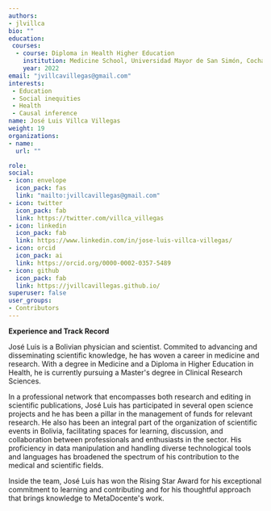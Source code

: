 ```yaml
---
authors:
- jlvillca
bio: ""
education: 
 courses:
  - course: Diploma in Health Higher Education
    institution: Medicine School, Universidad Mayor de San Simón, Cochabamba, Bolivia.
    year: 2022
email: "jvillcavillegas@gmail.com"
interests:
 - Education
 - Social inequities
 - Health
 - Causal inference 
name: José Luis Villca Villegas 
weight: 19
organizations:
- name: 
  url: ""

role:
social:
- icon: envelope
  icon_pack: fas
  link: "mailto:jvillcavillegas@gmail.com"
- icon: twitter
  icon_pack: fab
  link: https://twitter.com/villca_villegas
- icon: linkedin
  icon_pack: fab
  link: https://www.linkedin.com/in/jose-luis-villca-villegas/
- icon: orcid
  icon_pack: ai
  link: https://orcid.org/0000-0002-0357-5489
- icon: github
  icon_pack: fab
  link: https://jvillcavillegas.github.io/
superuser: false
user_groups:
- Contributors
---
```


**Experience and Track Record**

José Luis is a Bolivian physician and scientist. Commited to advancing and disseminating scientific knowledge, he has woven a career in medicine and research. With a degree in Medicine and a Diploma in Higher Education in Health, he is currently pursuing a Master's degree in Clinical Research Sciences. 

In a professional network that encompasses both research and editing in scientific publications, José Luis has participated in several open science projects and he has been a pillar in the management of funds for relevant research. He also has been an integral part of the organization of scientific events in Bolivia, facilitating spaces for learning, discussion, and collaboration between professionals and enthusiasts in the sector. His proficiency in data manipulation and handling diverse technological tools and languages has broadened the spectrum of his contribution to the medical and scientific fields. 

Inside the team, José Luis has won the Rising Star Award for his exceptional commitment to learning and contributing and for his thoughtful approach that brings knowledge to MetaDocente's work.
